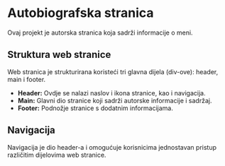 # Autobiografska stranica

Ovaj projekt je autorska stranica koja sadrži informacije o meni. 

## Struktura web stranice

Web stranica je strukturirana koristeći tri glavna dijela (div-ove): header, main i footer.

- **Header:** Ovdje se nalazi naslov i ikona stranice, kao i navigacija.
- **Main:** Glavni dio stranice koji sadrži autorske informacije i sadržaj.
- **Footer:** Podnožje stranice s dodatnim informacijama.

## Navigacija

Navigacija je dio header-a i omogućuje korisnicima jednostavan pristup različitim dijelovima web stranice.



